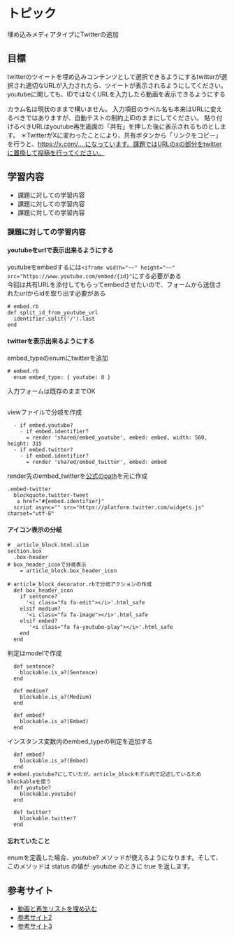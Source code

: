 # トピック
埋め込みメディアタイプにTwitterの追加

## 目標
twitterのツイートを埋め込みコンテンツとして選択できるようにするtwitterが選択され適切なURLが入力されたら、ツイートが表示されるようにしてください。
youtubeに関しても、IDではなくURLを入力したら動画を表示できるようにする

カラム名は現状のままで構いません。
入力項目のラベル名も本来はURLに変えるべきではありますが、自動テストの制約上IDのままにしてください。
貼り付けるべきURLはyoutube再生画面の「共有」を押した後に表示されるものとします。
＊TwitterがXに変わったことにより、共有ボタンから「リンクをコピー」を行うと、https://x.com/....になっています。課題ではURLのxの部分をtwitterに置換して投稿を行ってください。

## 学習内容
- 課題に対しての学習内容
- 課題に対しての学習内容
- 課題に対しての学習内容

### 課題に対しての学習内容

#### youtubeをurlで表示出来るようにする
youtubeをembedするには`<iframe width="~~" height="~~" src="https://www.youtube.com/embed/{id}"`にする必要がある  
今回は共有URLを添付してもらってembedさせたいので、フォームから送信されたurlからidを取り出す必要がある
```
# embed.rb
def split_id_from_youtube_url
  identifier.split('/').last
end
```
#### twitterを表示出来るようにする
embed_typeのenumにtwitterを追加
```
# embed.rb
  enum embed_type: { youtube: 0 }
```
入力フォームは既存のままでOK
```

```
viewファイルで分岐を作成
```
  - if embed.youtube?
    - if embed.identifier?
      = render 'shared/embed_youtube', embed: embed, width: 560, height: 315
  - if embed.twitter?
    - if embed.identifier?
      = render 'shared/embed_twitter', embed: embed
```
render先のembed_twitterを[公式のpath](https://publish.twitter.com/?query=https%3A%2F%2Fx.com%2FSpaceX%2Fstatus%2F1732824684683784516%3Fs%3D20&widget=Tweet)を元に作成
```
.embed-twitter
  blockquote.twitter-tweet
   a href="#{embed.identifier}"
  script async="" src="https://platform.twitter.com/widgets.js" charset="utf-8"
```

#### アイコン表示の分岐
```
# _article_block.html.slim
section.box
  .box-header
# box_header_iconで分岐表示
    = article_block.box_header_icon
```
```
# article_block_decorator.rbで分岐アクションの作成
  def box_header_icon
    if sentence?
      '<i class="fa fa-edit"></i>'.html_safe
    elsif medium?
      '<i class="fa fa-image"></i>'.html_safe
    elsif embed?
       '<i class="fa fa-youtube-play"></i>'.html_safe
    end
  end
```
判定はmodelで作成
```
  def sentence?
    blockable.is_a?(Sentence)
  end

  def medium?
    blockable.is_a?(Medium)
  end

  def embed?
    blockable.is_a?(Embed)
  end
```
インスタンス変数内のembed_typeの判定を追加する
```
  def embed?
    blockable.is_a?(Embed)
  end
# embed.youtube?にしていたが、article_blockモデル内で記述しているためblockableを使う
  def youtube?
    blockable.youtube?
  end

  def twitter?
    blockable.twitter?
  end
```

#### 忘れていたこと
enumを定義した場合、youtube? メソッドが使えるようになります。そして、このメソッドは status の値が :youtube のときに true を返します。

## 参考サイト
- [動画と再生リストを埋め込む](https://support.google.com/youtube/answer/171780?hl=ja)
- [参考サイト2](https://www.google.com/?hl=ja)
- [参考サイト3](https://www.google.com/?hl=ja)